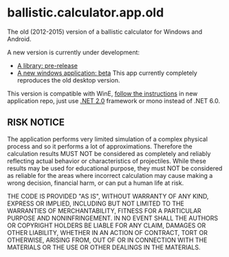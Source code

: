 # ballistic.calculator.app.old

The old (2012-2015) version of a ballistic calculator for Windows and Android. 

A new version is currently under development:

* [A library: pre-release](https://github.com/gehtsoft-usa/BallisticCalculator1)
* [A new windows application: beta](https://github.com/nikolaygekht/ballistic.calculator.app) This app currently completely reproduces the old desktop version. 

This version is compatible with WinE, [follow the instructions](https://github.com/nikolaygekht/ballistic.calculator.app/wiki/How-to-run-application-on-Linux-using-Wine) in new application repo, just use [.NET 2.0](https://www.microsoft.com/en-us/download/details.aspx?id=6041) 
framework or mono instead of .NET 6.0.

## RISK NOTICE

The application performs very limited simulation of a complex physical process and so it performs a lot of approximations. Therefore the calculation results MUST NOT be considered as completely and reliably reflecting actual behavior or characteristics of projectiles. While these results may be used for educational purpose, they must NOT be considered as reliable for the areas where incorrect calculation may cause making a wrong decision, financial harm, or can put a human life at risk.

THE CODE IS PROVIDED "AS IS", WITHOUT WARRANTY OF ANY KIND, EXPRESS OR IMPLIED, INCLUDING BUT NOT LIMITED TO THE WARRANTIES OF MERCHANTABILITY, FITNESS FOR A PARTICULAR PURPOSE AND NONINFRINGEMENT. IN NO EVENT SHALL THE AUTHORS OR COPYRIGHT HOLDERS BE LIABLE FOR ANY CLAIM, DAMAGES OR OTHER LIABILITY, WHETHER IN AN ACTION OF CONTRACT, TORT OR OTHERWISE, ARISING FROM, OUT OF OR IN CONNECTION WITH THE MATERIALS OR THE USE OR OTHER DEALINGS IN THE MATERIALS.
